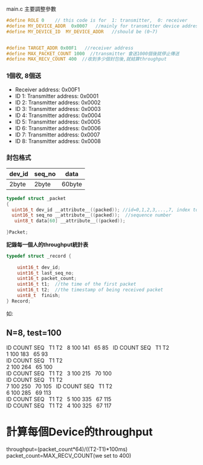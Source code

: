 
main.c 主要調整參數
```c
#define ROLE 0    // this code is for  1: transmitter,  0: receiver    
#define MY_DEVICE_ADDR  0x0007   //mainly for transmitter device address (0~7)       
#define MY_DEVICE_ID  MY_DEVICE_ADDR   //should be (0~7)    


#define TARGET_ADDR 0x00F1   //receiver address
#define MAX_PACKET_COUNT 1000  //transmitter 會送1000個後就停止傳送
#define MAX_RECV_COUNT 400  //收到多少個封包後,就結算throughput    
``` 


### 1個收, 8個送

* Receiver address: 0x00F1
* ID 1:  Transmitter address: 0x0001  
* ID 2:  Transmitter address: 0x0002   
* ID 3:  Transmitter address: 0x0003   
* ID 4:  Transmitter address: 0x0004    
* ID 5:  Transmitter address: 0x0005   
* ID 6:  Transmitter address: 0x0006     
* ID 7:  Transmitter address: 0x0007     
* ID 8:  Transmitter address: 0x0008   

### 封包格式

dev_id | seq_no | data
-------|--------| -------------
2byte  | 2byte  | 60byte

```c
typedef struct _packet
{
  uint16_t dev_id __attribute__((packed)); //id=0,1,2,3,...,7, index to report table
  uint16_t seq_no __attribute__((packed));  //sequence number
   uint8_t data[60] __attribute__((packed));
	
}Packet;
```
**記錄每一個人的throughput統計表**

```c
typedef struct _record {
  
	uint16_t dev_id; 
	uint16_t last_seq_no; 
	uint16_t packet_count; 
	uint16_t t1;  //the time of the first packet
	uint16_t t2;  //the timestamp of being received packet
	uint8_t  finish;
} Record;
```
如:
## N=8, test=100 

ID COUNT SEQ   T1  T2   
 8  100  141   65  85   
ID COUNT SEQ   T1  T2  
 1  100  183   65  93  
ID COUNT SEQ   T1  T2  
 2  100  264   65  100  
ID COUNT SEQ   T1  T2   
 3  100  215   70  100  
ID COUNT SEQ   T1  T2  
 7  100  250   70  105   
ID COUNT SEQ   T1  T2  
 6  100  285   69  113  
ID COUNT SEQ   T1  T2   
 5  100  335   67  115  
ID COUNT SEQ   T1  T2   
 4  100  325   67  117   


# 計算每個Device的throughput

throughput=(packet_count\*64)/((T2-T1)*100ms)     
packet_count=MAX_RECV_COUNT(we set to 400)
